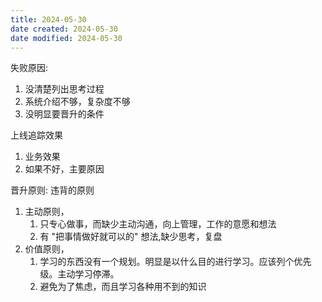 ```yaml
---
title: 2024-05-30
date created: 2024-05-30
date modified: 2024-05-30
---
```


失败原因:

1. 没清楚列出思考过程
2. 系统介绍不够，复杂度不够
3. 没明显要晋升的条件

上线追踪效果

1. 业务效果
2. 如果不好，主要原因

晋升原则: 违背的原则

1. 主动原则，
	1. 只专心做事，而缺少主动沟通，向上管理，工作的意愿和想法
	2. 有 "把事情做好就可以的" 想法,缺少思考，复盘
2. 价值原则，
	1. 学习的东西没有一个规划。明显是以什么目的进行学习。应该列个优先级。主动学习停滞。
	2. 避免为了焦虑，而且学习各种用不到的知识
